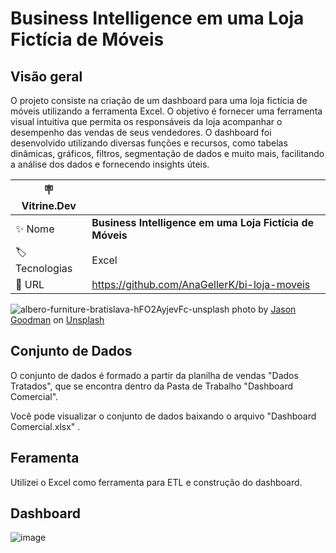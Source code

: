 # Business Intelligence em uma Loja Fictícia de Móveis

## Visão geral
O projeto consiste na criação de um dashboard para uma loja fictícia de móveis utilizando a ferramenta Excel. O objetivo é fornecer uma ferramenta visual intuitiva que permita os responsáveis da loja acompanhar o desempenho das vendas de seus vendedores. O dashboard foi desenvolvido utilizando diversas funções e recursos, como tabelas dinâmicas, gráficos, filtros, segmentação de dados e muito mais, facilitando a análise dos dados e fornecendo insights úteis.

| :placard: Vitrine.Dev | |
| -------------  | --- |
| :sparkles: Nome        | **Business Intelligence em uma Loja Fictícia de Móveis**
| :label: Tecnologias | Excel
| :rocket: URL         | https://github.com/AnaGellerK/bi-loja-moveis


![albero-furniture-bratislava-hFO2AyjevFc-unsplash](https://github.com/AnaGellerK/bi-loja-moveis/assets/121059249/4543c820-5fe0-4eb1-9ec9-8b0de37fe9b1#vitrinedev)
photo by [Jason Goodman](https://unsplash.com/pt-br/@alberofurniture) on [Unsplash](https://unsplash.com/)


## Conjunto de Dados
O conjunto de dados é formado a partir da planilha de vendas "Dados Tratados", que se encontra dentro da Pasta de Trabalho "Dashboard Comercial".

Você pode visualizar o conjunto de dados baixando o arquivo "Dashboard Comercial.xlsx" .

## Feramenta 
Utilizei o Excel como ferramenta para ETL e construção do dashboard.

## Dashboard

![image](https://github.com/AnaGellerK/dashboard-comercial-excel/assets/121059249/e81b8ea7-f82a-47ed-9186-eccc5969ee15)



